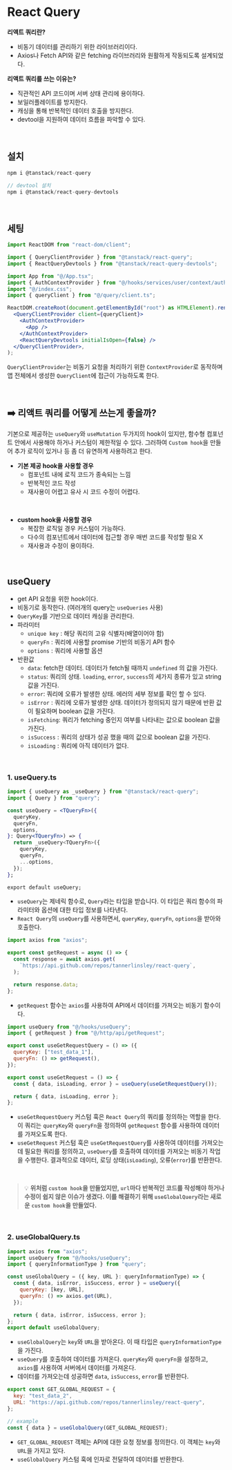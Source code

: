 # React Query

**리액트 쿼리란?**

- 비동기 데이터를 관리하기 위한 라이브러리이다.
- Axios나 Fetch API와 같은 fetching 라이브러리와 원활하게 작동되도록 설계되었다.

**리액트 쿼리를 쓰는 이유는?**

- 직관적인 API 코드이며 서버 상태 관리에 용이하다.
- 보일러플레이트를 방지한다.
- 캐싱을 통해 반복적인 데이터 호출을 방지한다.
- devtool을 지원하여 데이터 흐름을 파악할 수 있다.
 <br />
   
## 설치

```jsx
npm i @tanstack/react-query

// devtool 설치
npm i @tanstack/react-query-devtools
```
 <br />
   
## 세팅

```jsx
import ReactDOM from "react-dom/client";

import { QueryClientProvider } from "@tanstack/react-query";
import { ReactQueryDevtools } from "@tanstack/react-query-devtools";

import App from "@/App.tsx";
import { AuthContextProvider } from "@/hooks/services/user/context/auth";
import "@/index.css";
import { queryClient } from "@/query/client.ts";

ReactDOM.createRoot(document.getElementById("root") as HTMLElement).render(
  <QueryClientProvider client={queryClient}>
    <AuthContextProvider>
      <App />
    </AuthContextProvider>
    <ReactQueryDevtools initialIsOpen={false} />
  </QueryClientProvider>,
);
```

`QueryClientProvider`는 비동기 요청을 처리하기 위한 `ContextProvider`로 동작하며 앱 전체에서 생성한 `QueryClient`에 접근이 가능하도록 한다.
  
 <br />
   
## ➡️ 리액트 쿼리를 어떻게 쓰는게 좋을까?

기본으로 제공하는 `useQuery`와 `useMutation` 두가지의 hook이 있지만, 함수형 컴포넌트 안에서 사용해야 하거나 커스텀이 제한적일 수 있다. 그러하여 `Custom hook`을 만들어 추가 로직이 있거나 등 좀 더 유연하게 사용하려고 한다.

- **기본 제공 hook을 사용할 경우**
    - 컴포넌트 내에 로직 코드가 종속되는 느낌
    - 반복적인 코드 작성
    - 재사용이 어렵고 유사 시 코드 수정이 어렵다.
 <br />
   
- **custom hook을 사용할 경우**
    - 복잡한 로직일 경우 커스텀이 가능하다.
    - 다수의 컴포넌트에서 데이터에 접근할 경우 매번 코드를 작성할 필요 X
    - 재사용과 수정이 용이하다.
 <br />
   
## useQuery
- get API 요청을 위한 hook이다.
- 비동기로 동작한다. (여러개의 query는 `useQueries` 사용)
- `QueryKey`를 기반으로 데이터 캐싱을 관리한다.
- 파라미터
    - `unique key` : 해당 쿼리의 고유 식별자(배열이어야 함)
    - `queryFn` : 쿼리에 사용할 promise 기반의 비동기 API 함수
    - `options` : 쿼리에 사용할 옵션
- 반환값
    - `data`: fetch한 데이터. 데이터가 fetch될 때까지 `undefined` 의 값을 가진다.
    - `status`: 쿼리의 상태. `loading`, `error`, `success`의 세가지 종류가 있고 string 값을 가진다.
    - `error`: 쿼리에 오류가 발생한 상태. 에러의 세부 정보를 확인 할 수 있다.
    - `isError` : 쿼리에 오류가 발생한 상태. 데이터가 정의되지 않기 때문에 반환 값이 필요하며 boolean 값을 가진다.
    - `isFetching`: 쿼리가 fetching 중인지 여부를 나타내는 값으로 boolean 값을 가진다.
    - `isSuccess` :  쿼리의 상태가 성공 했을 때의 값으로 boolean 값을 가진다.
    - `isLoading` : 쿼리에 아직 데이터가 없다.
 <br />
   
  ### 1. useQuery.ts
  
  ```jsx
  import { useQuery as _useQuery } from "@tanstack/react-query";
  import { Query } from "query";
  
  const useQuery = <TQueryFn>({
    queryKey,
    queryFn,
    options,
  }: Query<TQueryFn>) => {
    return _useQuery<TQueryFn>({
      queryKey,
      queryFn,
      ...options,
    });
  };
  
  export default useQuery;
  ```
  
  - `useQuery`는 제네릭 함수로, `Query`라는 타입을 받습니다. 이 타입은 쿼리 함수의 파라미터와 옵션에 대한 타입 정보를 나타낸다.
  - `React Query`의 `useQuery`를 사용하면서, `queryKey`, `queryFn`, `options`을 받아와 호출한다.
  
  ```jsx
  import axios from "axios";
  
  export const getRequest = async () => {
    const response = await axios.get(
      `https://api.github.com/repos/tannerlinsley/react-query`,
    );
  
    return response.data;
  };
  ```
  
  - `getRequest` 함수는 `axios`를 사용하여 API에서 데이터를 가져오는 비동기 함수이다.
  
  ```jsx
  import useQuery from "@/hooks/useQuery";
  import { getRequest } from "@/http/api/getRequest";
  
  export const useGetRequestQuery = () => ({
    queryKey: ["test_data_1"],
    queryFn: () => getRequest(),
  });
  
  export const useGetRequest = () => {
    const { data, isLoading, error } = useQuery(useGetRequestQuery());
  
    return { data, isLoading, error };
  };
  ```
  
  - `useGetRequestQuery` 커스텀 훅은 `React Query`의 쿼리를 정의하는 역할을 한다. 이 쿼리는 `queryKey`와 `queryFn`을 정의하여 `getRequest` 함수를 사용하여 데이터를 가져오도록 한다.
  - `useGetRequest` 커스텀 훅은 `useGetRequestQuery`를 사용하여 데이터를 가져오는데 필요한 쿼리를 정의하고, `useQuery`를 호출하여 데이터를 가져오는 비동기 작업을 수행한다. 결과적으로 데이터, 로딩 상태(`isLoading`), 오류(`error`)를 반환한다.

  <br />
    
  
  > 💡 **위처럼 `custom hook`을 만들었지만, `url`마다 반복적인 코드를 작성해야 하거나 수정이 쉽지 않은 이슈가 생겼다.
   이를 해결하기 위해 `useGlobalQuery`라는 새로운 `custom hook`을 만들었다.**
  
   <br />
   
  ### 2. useGlobalQuery.ts
  
  ```jsx
  import axios from "axios";
  import useQuery from "@/hooks/useQuery";
  import { queryInformationType } from "query";
  
  const useGlobalQuery = ({ key, URL }: queryInformationType) => {
    const { data, isError, isSuccess, error } = useQuery({
      queryKey: [key, URL],
      queryFn: () => axios.get(URL),
    });
  
    return { data, isError, isSuccess, error };
  };
  export default useGlobalQuery;
  ```
  
  - `useGlobalQuery`는 `key`와 `URL`을 받아온다. 이 때 타입은 `queryInformationType`을 가진다.
  - `useQuery`를 호출하여 데이터를 가져온다. `queryKey`와 `queryFn`을 설정하고, `axios`를 사용하여 서버에서 데이터를 가져온다.
  - 데이터를 가져오는데 성공하면 `data`, `isSuccess`, `error`를 반환한다.
  
  ```jsx
  export const GET_GLOBAL_REQUEST = {
    key: "test_data_2",
    URL: "https://api.github.com/repos/tannerlinsley/react-query",
  };
  
  // example
  const { data } = useGlobalQuery(GET_GLOBAL_REQUEST);
  ```
  
  - `GET_GLOBAL_REQUEST` 객체는 API에 대한 요청 정보를 정의한다. 이 객체는 `key`와 `URL`을 가지고 있다.
  - `useGlobalQuery` 커스텀 훅에 인자로 전달하여 데이터를 반환한다.
